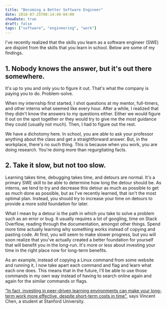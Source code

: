 ```yaml
---
title: "Becoming a Better Software Engineer"
date: 2018-07-25T00:14:49-04:00
showDate: true
draft: false
tags: ["software", "engineering", "work"]
---
```


 I've recently realized that the skills you learn as a software engineer (SWE) are disjoint from the skills that you learn in school. Below are some of my findings.

## 1. Nobody knows the answer, but it's out there somewhere.

It's up to you and only you to figure it out. That's what the company is paying you to do. Problem-solve.

When my internship first started, I shot questions at my mentor, full-timers, and other interns what seemed like every hour. After a while, I realized that they didn't know the answers to my questions either. Either we would figure it out on the spot together or they would try to give me the most guidance they could (usually not much). Then, I had to figure out the rest.

We have a dichotomy here. In school, you are able to ask your professor anything about the class and get a straightforward answer. But, in the workplace, there's no such thing. This is because when you work, you are doing research. You're doing more than regurgitating facts.

## 2. Take it slow, but not too slow.

Learning takes time, debugging takes time, and detours are normal. It's a primary SWE skill to be able to determine how long the detour should be. As interns, we tend to try and decrease this detour as much as possible to get as much done as possible, but as I've recently learned, that isn't the most optimal plan. Instead, you should try to increase your time on detours to provide a more solid foundation for later.

What I mean by a detour is the path in which you take to solve a problem such as an error or bug. It usually requires a lot of googling, time on Stack Overflow, reading through the documentation, amongst other things. Spend more time actually learning why something works instead of copying and pasting code. At first, you will seem to make slower progress, but you will soon realize that you've actually created a better foundation for yourself that will benefit you in the long-run. It's more or less about investing your time in the right place now for long-term benefits.

As an example, instead of copying a Linux command from some website and running it, I now take apart each command and flag and learn what each one does. This means that in the future, I'll be able to use those commands in my own way instead of having to search online again and again for the similar commands or flags.

["In fact, investing in peer-driven learning environments can make your long-term work more effective, despite short-term costs in time",](https://blog.ycombinator.com/learning-math-for-machine-learning/) says Vincent Chen, a student at Stanford University.